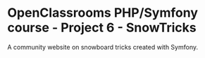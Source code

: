 # OpenClassrooms PHP/Symfony course - Project 6 - SnowTricks

A community website on snowboard tricks created with Symfony.